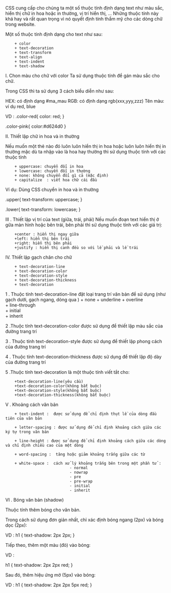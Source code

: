 CSS cung cấp cho chúng ta một số thuộc tính định dạng text như màu sắc, hiển thị chữ in hoa hoặc in thường, vị trí hiển thị, ... Những thuộc tính này khá hay và rất quan trọng vì nó quyết định tính thẩm mỹ cho các dòng chữ trong website.

Một số thuộc tính định dạng cho text như sau:

        + color
        + text-decoration
        + text-transform
        + text-align
        + text-indent
        + text-shadow

I. Chon màu cho chữ với color
Ta sử dụng thuộc tính <color> để gán màu sắc cho chữ.

Trong CSS thì ta sử dụng 3 cách biểu diễn <color> như sau:

HEX: có định dạng #ma_mau
RGB: có định dạng rgb(xxx,yyy,zzz)
Tên màu: ví dụ red, blue

VD :
.color-red{
    color: red;
}
 
.color-pink{
    color:#d624d0
}

II. Thiết lập chữ in hoa và in thường

Nếu  muốn một thẻ nào đó luôn luôn hiển thị in hoa hoặc luôn luôn hiển thị in thường mặc dù ta nhập vào là hoa hay thường thì sử dụng thuộc tính <text-transform> với các thuộc tính

        + uppercase: chuyển đổi in hoa
        + lowercase: chuyển đổi in thường
        + none: không chuyển đổi gì cả (mặc định)
        + capitalize  : viết hoa chữ cái đầu

Ví dụ: Dùng CSS chuyển in hoa và in thường

.upper{
    text-transform: uppercase;
}
 
.lower{
    text-transform: lowercase;
}

III . Thiết lập vị trí của text (giữa, trái, phải)
Nếu muốn đoạn text hiển thị ở gữa màn hình hoặc bên trái, bên phải thì sử dụng thuộc tính <text-align> với các giá trị:

        +center : hiển thị ngay giữa
        +left: hiển thị bên trái
        +right: hiển thị bên phải
        +justify : hiển thị canh đều so với lề phải và lề trái

IV. Thiết lập gạch  chân cho chữ

        + text-decoration-line
        + text-decoration-color
        + text-decoration-style
        + text-decoration-thickness
        + text-decoration

 1 . Thuộc tính text-decoration-line đặt loại trang trí văn bản để sử dụng (như gạch dưới, gạch ngang, dòng qua )
        + none
        + underline	
        + overline	
        + line-through	
        + initial	
        + inherit

2 .Thuộc tính text-decoration-color được sử dụng để thiết lập màu sắc của đường trang trí

3 . Thuộc tính text-decoration-style được sử dụng để thiết lập phong cách của đường trang trí

4 . Thuộc tính text-decoration-thickness  được sử dụng để thiết lập độ dày của đường trang trí

5 .Thuộc tính text-decoration là một thuộc tính viết tắt cho:

        +text-decoration-line(yêu cầu)
        +text-decoration-color(không bắt buộc)
        +text-decoration-style(không bắt buộc)
        +text-decoration-thickness(không bắt buộc)

V . Khoảng cách văn bản

        + text-indent :  được sử dụng để chỉ định thụt lề của dòng đầu tiên của văn bản

        + letter-spacing : được sử dụng để chỉ định khoảng cách giữa các ký tự trong văn bản

        + line-height : được sử dụng để chỉ định khoảng cách giữa các dòng  và chỉ định chiều cao của một dòng

        + word-spacing :  tăng hoặc giảm khoảng trắng giữa các từ

        + white-space :  cách xử lý khoảng trắng bên trong một phần tử : 
                                - normal	
                                - nowrap	
                                - pre
                                - pre-wrap	
                                - initial	
                                - inherit

VI . Bóng văn bản (shadow)

Thuộc tính <shadow> thêm bóng cho văn bản.

Trong cách sử dụng đơn giản nhất,  chỉ xác định bóng ngang (2px) và bóng dọc (2px):

VD : 
h1 {
  text-shadow: 2px 2px;
}

Tiếp theo, thêm một màu (đỏ) vào bóng:

VD : 

h1 {
  text-shadow: 2px 2px red;
}

Sau đó, thêm hiệu ứng mờ (5px) vào bóng:

VD : 
h1 {
  text-shadow: 2px 2px 5px red;
}